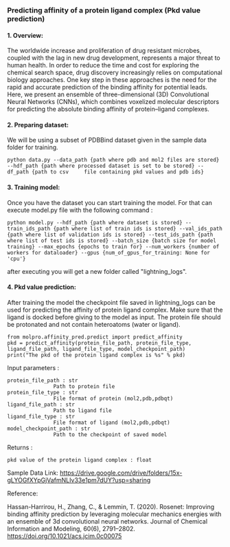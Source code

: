 ### Predicting affinity of a protein ligand complex (Pkd value prediction)
#### 1. Overview:
The worldwide increase and proliferation of drug resistant microbes, coupled with the lag in new drug development, represents a major threat to human health. In order to reduce the time and cost for exploring the chemical search space, drug discovery increasingly relies on computational biology approaches. One key step in these approaches is the need for the rapid and accurate prediction of the binding affinity for potential leads. Here, we present an ensemble of three-dimensional (3D) Convolutional Neural Networks (CNNs), which combines voxelized  molecular descriptors for predicting the absolute binding affinity of protein–ligand complexes.

#### 2. Preparing dataset:
We will be using a subset of PDBBind dataset given in the sample data folder for training. 

    python data.py --data_path {path where pdb and mol2 files are stored} --hdf_path {path where processed dataset is set to be stored} --df_path {path to csv     file containing pkd values and pdb ids} 

#### 3. Training model: 
Once you have the dataset you can start training the model. For that can execute model.py file with the following command : 

    python model.py --hdf_path {path where dataset is stored} --train_ids_path {path where list of train ids is stored} --val_ids_path {path where list of validation ids is stored} --test_ids_path {path where list of test ids is stored} --batch_size {batch size for model training} --max_epochs {epochs to train for} --num_workers {number of workers for dataloader} --gpus {num_of_gpus_for_training: None for 'cpu'}

after executing you will get a new folder called "lightning_logs".

#### 4. Pkd value prediction:
After training the model the checkpoint file saved in lightning_logs can be used for predicting the affinity of protein ligand complex. Make sure that the ligand is docked before giving to the model as input. The protein file should be protonated and not contain heteroatoms (water or ligand).

    from molpro.affinity_pred.predict import predict_affinity
    pkd = predict_affinity(protein_file_path, protein_file_type, ligand_file_path, ligand_file_type, model_checkpoint_path)
    print("The pkd of the protein ligand complex is %s" % pkd)
    
Input parameters :

    protein_file_path : str
                   Path to protein file
    protein_file_type : str
                   File format of protein (mol2,pdb,pdbqt)
    ligand_file_path : str
                   Path to ligand file
    ligand_file_type : str
                   File format of ligand (mol2,pdb,pdbqt)
    model_checkpoint_path : str 
                   Path to the checkpoint of saved model

Returns : 

    pkd value of the protein ligand complex : float

Sample Data Link: https://drive.google.com/drive/folders/15x-gLYOGfXYpGjVafmNLIv33e1pm7dUY?usp=sharing

Reference: 
    
Hassan-Harrirou, H., Zhang, C., & Lemmin, T. (2020). Rosenet: Improving binding affinity prediction by leveraging molecular mechanics energies with an ensemble of 3d convolutional neural networks. Journal of Chemical Information and Modeling, 60(6), 2791–2802. https://doi.org/10.1021/acs.jcim.0c00075

